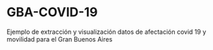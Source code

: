 # GBA-COVID-19
Ejemplo de extracción y visualización datos de afectación covid 19 y movilidad para el Gran Buenos Aires
